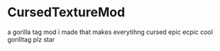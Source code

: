 # CursedTextureMod
a gorilla tag mod i made that makes everytihng cursed epic ecpic cool gorilltag  plz star
